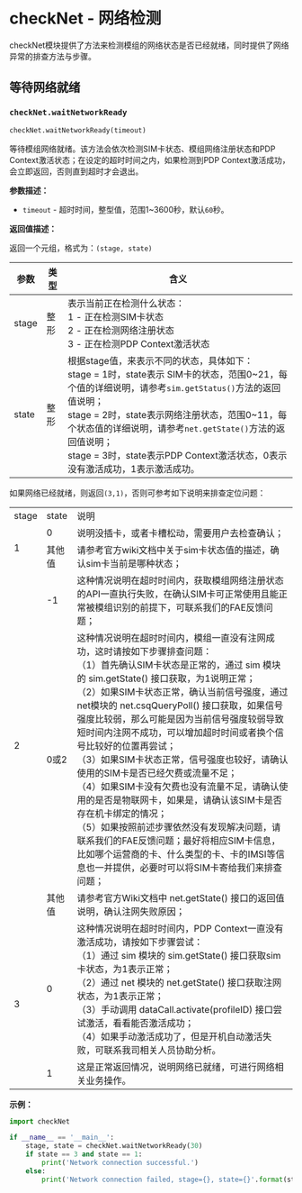 # checkNet - 网络检测

checkNet模块提供了方法来检测模组的网络状态是否已经就绪，同时提供了网络异常的排查方法与步骤。



## 等待网络就绪

### `checkNet.waitNetworkReady`

```python
checkNet.waitNetworkReady(timeout)
```

等待模组网络就绪。该方法会依次检测SIM卡状态、模组网络注册状态和PDP Context激活状态；在设定的超时时间之内，如果检测到PDP Context激活成功，会立即返回，否则直到超时才会退出。

**参数描述：**

* `timeout` - 超时时间，整型值，范围1~3600秒，默认`60`秒。

**返回值描述：**

返回一个元组，格式为：`(stage, state)`

| 参数  | 类型 | 含义                                                         |
| ----- | ---- | ------------------------------------------------------------ |
| stage | 整形 | 表示当前正在检测什么状态：<br/>1 - 正在检测SIM卡状态<br/>2 - 正在检测网络注册状态<br/>3 - 正在检测PDP Context激活状态 |
| state | 整形 | 根据stage值，来表示不同的状态，具体如下：<br>stage = 1时，state表示 SIM卡的状态，范围0~21，每个值的详细说明，请参考`sim.getStatus()`方法的返回值说明；<br>stage = 2时，state表示网络注册状态，范围0~11，每个状态值的详细说明，请参考`net.getState()`方法的返回值说明；<br>stage = 3时，state表示PDP Context激活状态，0表示没有激活成功，1表示激活成功。 |

如果网络已经就绪，则返回`(3,1)`，否则可参考如下说明来排查定位问题：

<table>
	<tr>
	    <td>stage</td>
        <td>state</td>
        <td>说明</td>
	</tr >
	<tr>
	    <td rowspan="2">1</td>
        <td>0</td>
        <td>说明没插卡，或者卡槽松动，需要用户去检查确认；</td>
	</tr>
	<tr>
	    <td>其他值</td>
        <td>请参考官方wiki文档中关于sim卡状态值的描述，确认sim卡当前是哪种状态；</td>
	</tr>
    <tr>
	    <td rowspan="3">2</td>
        <td>-1</td>
        <td>这种情况说明在超时时间内，获取模组网络注册状态的API一直执行失败，在确认SIM卡可正常使用且能正常被模组识别的前提下，可联系我们的FAE反馈问题；</td>
	</tr>
    <tr>
	    <td>0或2</td>
        <td>这种情况说明在超时时间内，模组一直没有注网成功，这时请按如下步骤排查问题：<br>（1）首先确认SIM卡状态是正常的，通过 sim 模块的 sim.getState() 接口获取，为1说明正常；<br>（2）如果SIM卡状态正常，确认当前信号强度，通过net模块的 net.csqQueryPoll() 接口获取，如果信号强度比较弱，那么可能是因为当前信号强度较弱导致短时间内注网不成功，可以增加超时时间或者换个信号比较好的位置再尝试；<br>（3）如果SIM卡状态正常，信号强度也较好，请确认使用的SIM卡是否已经欠费或流量不足；<br>（4）如果SIM卡没有欠费也没有流量不足，请确认使用的是否是物联网卡，如果是，请确认该SIM卡是否存在机卡绑定的情况；<br>（5）如果按照前述步骤依然没有发现解决问题，请联系我们的FAE反馈问题；最好将相应SIM卡信息，比如哪个运营商的卡、什么类型的卡、卡的IMSI等信息也一并提供，必要时可以将SIM卡寄给我们来排查问题；</td>
	</tr>
    <tr>
	    <td>其他值</td>
        <td>请参考官方Wiki文档中 net.getState() 接口的返回值说明，确认注网失败原因；</td>
	</tr>
	<tr>
	    <td rowspan="2">3</td>
        <td>0</td>
        <td>这种情况说明在超时时间内，PDP Context一直没有激活成功，请按如下步骤尝试：<br>（1）通过 sim 模块的 sim.getState() 接口获取sim卡状态，为1表示正常；<br>（2）通过 net 模块的 net.getState() 接口获取注网状态，为1表示正常；<br>（3）手动调用 dataCall.activate(profileID) 接口尝试激活，看看能否激活成功；<br>（4）如果手动激活成功了，但是开机自动激活失败，可联系我司相关人员协助分析。</td>
	</tr>
    <tr>
	    <td>1</td>
        <td>这是正常返回情况，说明网络已就绪，可进行网络相关业务操作。</td>
	</tr>
</table>





**示例：**

```python
import checkNet

if __name__ == '__main__':
    stage, state = checkNet.waitNetworkReady(30)
    if state == 3 and state == 1:
        print('Network connection successful.')
    else:
        print('Network connection failed, stage={}, state={}'.format(stage, state))
```


